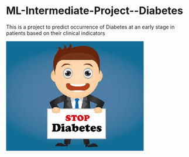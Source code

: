 # ML-Intermediate-Project--Diabetes
This is a project to predict occurrence of Diabetes at an early stage in patients based on their clinical indicators

![image](https://github.com/shikha55/ML-Intermediate-Project--Diabetes/blob/main/stop-diabetes.png?raw=true)
